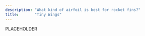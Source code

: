 ```yaml
---
description: "What kind of airfoil is best for rocket fins?"
title:       "Tiny Wings"
---
```

PLACEHOLDER
